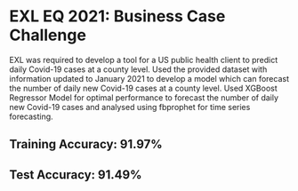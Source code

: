 # EXL EQ 2021: Business Case Challenge
EXL was required to develop a tool for a US public health client to predict daily Covid-19 cases at a county level. Used the provided dataset with information updated to January 2021 to develop a model which can forecast the number of daily new Covid-19 cases at a county level. 
Used XGBoost Regressor Model for optimal performance to forecast the number of daily new Covid-19 cases and analysed using fbprophet for time series forecasting.
## Training Accuracy: 91.97%
## Test Accuracy: 91.49%

